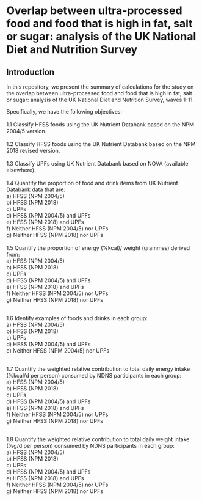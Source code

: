 # Overlap between ultra-processed food and food that is high in fat, salt or sugar: analysis of the UK National Diet and Nutrition Survey
## Introduction
<p>In this repository, we present the summary of calculations for the study on the overlap between ultra-processed food and food that is high in fat, salt or sugar: analysis of the UK National Diet and Nutrition Survey, waves 1-11. 
</p>
<p>
Specifically, we have the following objectives: <br><br>
1.1	Classify HFSS foods using the UK Nutrient Databank based on the NPM 2004/5 version. <br>
  <br>
1.2	Classify HFSS foods using the UK Nutrient Databank based on the NPM 2018 revised version. <br>
  <br>
1.3	Classify UPFs using UK Nutrient Databank based on NOVA (available elsewhere). <br>
  <br>
1.4	Quantify the proportion of food and drink items from UK Nutrient Databank data that are:<br>
a)	HFSS (NPM 2004/5)<br>
b)	HFSS (NPM 2018)<br>
c)	UPFs<br>
d)	HFSS (NPM 2004/5) and UPFs<br>
e)	HFSS (NPM 2018) and UPFs<br>
f)	Neither HFSS (NPM 2004/5) nor UPFs<br>
g)	Neither HFSS (NPM 2018) nor UPFs<br><br>
1.5	Quantify the proportion of energy (%kcal)/ weight (grammes) derived from:<br>
a)	HFSS (NPM 2004/5)<br>
b)	HFSS (NPM 2018)<br>
c)	UPFs<br>
d)	HFSS (NPM 2004/5) and UPFs<br>
e)	HFSS (NPM 2018) and UPFs<br>
f)	Neither HFSS (NPM 2004/5) nor UPFs<br>
g)	Neither HFSS (NPM 2018) nor UPFs<br>
<br>
  
1.6	Identify examples of foods and drinks in each group: <br>
a)	HFSS (NPM 2004/5)<br>
b)	HFSS (NPM 2018)<br>
c)	UPFs<br>
d)	HFSS (NPM 2004/5) and UPFs<br>
e)	Neither HFSS (NPM 2004/5) nor UPFs<br>
<br>

1.7	Quantify the weighted relative contribution to total daily energy intake (%kcal/d per person) consumed by NDNS participants in each group:<br>
a)	HFSS (NPM 2004/5)<br>
b)	HFSS (NPM 2018)<br>
c)	UPFs<br>
d)	HFSS (NPM 2004/5) and UPFs<br>
e)	HFSS (NPM 2018) and UPFs<br>
f)	Neither HFSS (NPM 2004/5) nor UPFs<br>
g)	Neither HFSS (NPM 2018) nor UPFs<br>
<br>

1.8	Quantify the weighted relative contribution to total daily weight intake (%g/d per person) consumed by NDNS participants in each group:<br>
a)	HFSS (NPM 2004/5)<br>
b)	HFSS (NPM 2018)<br>
c)	UPFs<br>
d)	HFSS (NPM 2004/5) and UPFs<br>
e)	HFSS (NPM 2018) and UPFs<br>
f)	Neither HFSS (NPM 2004/5) nor UPFs<br>
g)	Neither HFSS (NPM 2018) nor UPFs
</p>
